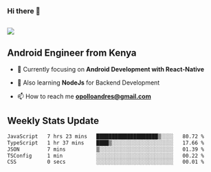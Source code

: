 ### Hi there 👋
<h2 align="left"><img src="https://readme-typing-svg.herokuapp.com?color=000000&lines=I'm+Andrew+Opollo😊;Welcome+to+my+Github😜"> </h2>

## Android Engineer from Kenya


- 🌱 Currently focusing on **Android Development with React-Native**

- 🔭 Also learning **NodeJs** for Backend Development

- 📫 How to reach me **opolloandres@gmail.com**


## Weekly Stats Update
<!--START_SECTION:waka-->

```txt
JavaScript   7 hrs 23 mins   ████████████████████▒░░░░   80.72 %
TypeScript   1 hr 37 mins    ████▒░░░░░░░░░░░░░░░░░░░░   17.66 %
JSON         7 mins          ▒░░░░░░░░░░░░░░░░░░░░░░░░   01.39 %
TSConfig     1 min           ░░░░░░░░░░░░░░░░░░░░░░░░░   00.22 %
CSS          0 secs          ░░░░░░░░░░░░░░░░░░░░░░░░░   00.01 %
```

<!--END_SECTION:waka-->



